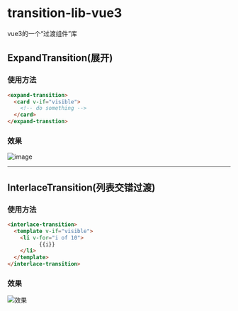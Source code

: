 # transition-lib-vue3
vue3的一个“过渡组件”库

## ExpandTransition(展开)

### 使用方法
```html
<expand-transition>
  <card v-if="visible">
    <!-- do something -->
  </card>
</expand-transtion>
```
### 效果
![image](https://github.com/Shadowzzh/transition-lib-vue3/blob/main/src/resource/expand-transition.gif)

---

## InterlaceTransition(列表交错过渡)

### 使用方法
```html
<interlace-transition>
  <template v-if="visible">
    <li v-for="i of 10">
          {{i}}
    </li>
  </template>
</interlace-transition>
```
### 效果
![效果](https://github.com/Shadowzzh/transition-lib-vue3/blob/main/src/resource/interlace-transition.gif)